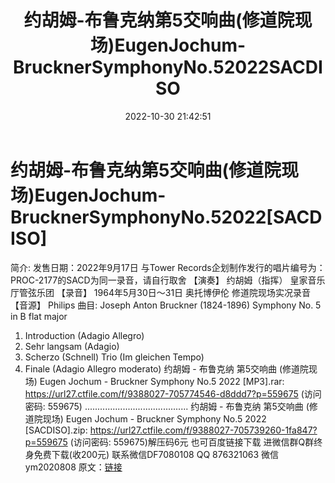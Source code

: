 ﻿---
title: 约胡姆-布鲁克纳第5交响曲(修道院现场)EugenJochum-BrucknerSymphonyNo.52022SACDISO
date: 2022-10-30 21:42:51
categories: 新碟专辑、稀有等精品
tags: 纯音雅乐
---
# 约胡姆-布鲁克纳第5交响曲(修道院现场)EugenJochum-BrucknerSymphonyNo.52022[SACDISO]

简介:
发售日期：2022年9月17日
与Tower Records企划制作发行的唱片编号为：PROC-2177的SACD为同一录音，请自行取舍
【演奏】
约胡姆（指挥）
皇家音乐厅管弦乐团
【录音】
1964年5月30日～31日 奥托博伊伦 修道院现场实况录音
【音源】
Philips
曲目:
Joseph Anton Bruckner (1824-1896)
Symphony No. 5 in B flat major
1. Introduction (Adagio Allegro)
2. Sehr langsam (Adagio)
3. Scherzo (Schnell) Trio (Im gleichen Tempo)
4. Finale (Adagio Allegro moderato)
约胡姆 - 布鲁克纳 第5交响曲 (修道院现场) Eugen Jochum - Bruckner Symphony No.5
2022 [MP3].rar: https://url27.ctfile.com/f/9388027-705774546-d8ddd7?p=559675
(访问密码: 559675)
.........................................
约胡姆 - 布鲁克纳 第5交响曲 (修道院现场) Eugen Jochum - Bruckner Symphony No.5
2022 [SACDISO].zip: https://url27.ctfile.com/f/9388027-705739260-1fa847?p=559675
(访问密码: 559675)解压码6元
也可百度链接下载
进微信群Q群终身免费下载(收200元)
联系微信DF7080108 QQ 876321063
微信ym2020808
原文：[链接](https://blog.sina.com.cn/s/blog_1647c7e7601031032.html)